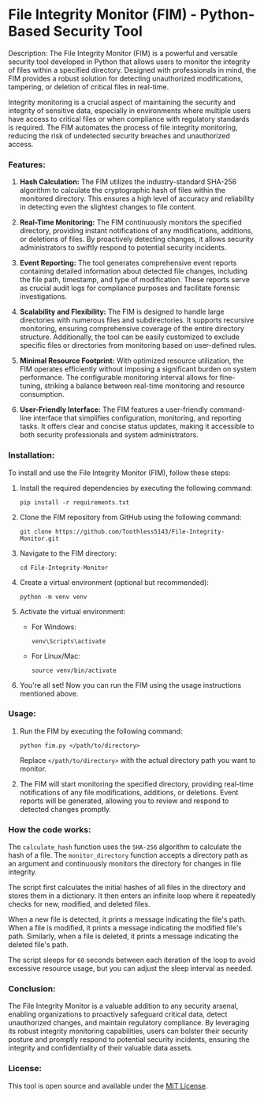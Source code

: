 # File Integrity Monitor (FIM) - Python-Based Security Tool

Description:
The File Integrity Monitor (FIM) is a powerful and versatile security tool developed in Python that allows users to monitor the integrity of files within a specified directory. Designed with professionals in mind, the FIM provides a robust solution for detecting unauthorized modifications, tampering, or deletion of critical files in real-time.

Integrity monitoring is a crucial aspect of maintaining the security and integrity of sensitive data, especially in environments where multiple users have access to critical files or when compliance with regulatory standards is required. The FIM automates the process of file integrity monitoring, reducing the risk of undetected security breaches and unauthorized access.

### Features:
1. **Hash Calculation:** The FIM utilizes the industry-standard SHA-256 algorithm to calculate the cryptographic hash of files within the monitored directory. This ensures a high level of accuracy and reliability in detecting even the slightest changes to file content.

2. **Real-Time Monitoring:** The FIM continuously monitors the specified directory, providing instant notifications of any modifications, additions, or deletions of files. By proactively detecting changes, it allows security administrators to swiftly respond to potential security incidents.

3. **Event Reporting:** The tool generates comprehensive event reports containing detailed information about detected file changes, including the file path, timestamp, and type of modification. These reports serve as crucial audit logs for compliance purposes and facilitate forensic investigations.

4. **Scalability and Flexibility:** The FIM is designed to handle large directories with numerous files and subdirectories. It supports recursive monitoring, ensuring comprehensive coverage of the entire directory structure. Additionally, the tool can be easily customized to exclude specific files or directories from monitoring based on user-defined rules.

5. **Minimal Resource Footprint:** With optimized resource utilization, the FIM operates efficiently without imposing a significant burden on system performance. The configurable monitoring interval allows for fine-tuning, striking a balance between real-time monitoring and resource consumption.

6. **User-Friendly Interface:** The FIM features a user-friendly command-line interface that simplifies configuration, monitoring, and reporting tasks. It offers clear and concise status updates, making it accessible to both security professionals and system administrators.

### Installation:
To install and use the File Integrity Monitor (FIM), follow these steps:

1. Install the required dependencies by executing the following command:
   ```
   pip install -r requirements.txt
   ```
   
2. Clone the FIM repository from GitHub using the following command:
   ```
   git clone https://github.com/Toothless5143/File-Integrity-Monitor.git
   ```

3. Navigate to the FIM directory:
   ```
   cd File-Integrity-Monitor
   ```

4. Create a virtual environment (optional but recommended):
   ```
   python -m venv venv
   ```

5. Activate the virtual environment:
   - For Windows:
     ```
     venv\Scripts\activate
     ```
   - For Linux/Mac:
     ```
     source venv/bin/activate
     ```

6. You're all set! Now you can run the FIM using the usage instructions mentioned above.

### Usage:

1. Run the FIM by executing the following command:
   ```
   python fim.py </path/to/directory>
   ```

   Replace `</path/to/directory>` with the actual directory path you want to monitor.

2. The FIM will start monitoring the specified directory, providing real-time notifications of any file modifications, additions, or deletions. Event reports will be generated, allowing you to review and respond to detected changes promptly.

### How the code works:
The `calculate_hash` function uses the `SHA-256` algorithm to calculate the hash of a file. The `monitor_directory` function accepts a directory path as an argument and continuously monitors the directory for changes in file integrity.

The script first calculates the initial hashes of all files in the directory and stores them in a dictionary. It then enters an infinite loop where it repeatedly checks for new, modified, and deleted files.

When a new file is detected, it prints a message indicating the file's path. When a file is modified, it prints a message indicating the modified file's path. Similarly, when a file is deleted, it prints a message indicating the deleted file's path.

The script sleeps for `60` seconds between each iteration of the loop to avoid excessive resource usage, but you can adjust the sleep interval as needed.

### Conclusion:
The File Integrity Monitor is a valuable addition to any security arsenal, enabling organizations to proactively safeguard critical data, detect unauthorized changes, and maintain regulatory compliance. By leveraging its robust integrity monitoring capabilities, users can bolster their security posture and promptly respond to potential security incidents, ensuring the integrity and confidentiality of their valuable data assets.

### License:
This tool is open source and available under the [MIT License](/LICENSE).
